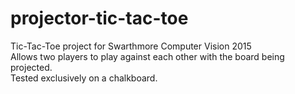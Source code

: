 # projector-tic-tac-toe

Tic-Tac-Toe project for Swarthmore Computer Vision 2015  
Allows two players to play against each other with the board being projected.  
Tested exclusively on a chalkboard.  
